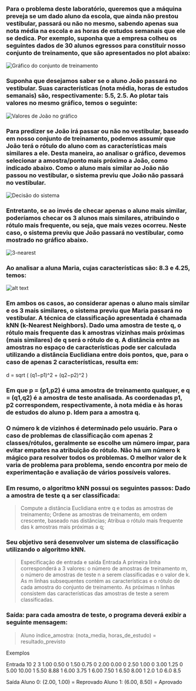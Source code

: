 ### Para o problema deste laboratório, queremos que a máquina preveja se um dado aluno da escola, que ainda não prestou vestibular, passará ou não no mesmo, sabendo apenas sua nota média na escola e as horas de estudos semanais que ele se dedica. Por exemplo, suponha que a empresa colheu os seguintes dados de 30 alunos egressos para constituir nosso conjunto de treinamento, que são apresentados no plot abaixo:

![Gráfico do conjunto de treinamento](image.png)

### Suponha que desejamos saber se o aluno João passará no vestibular. Suas características (nota média, horas de estudos semanais) são, respectivamente: 5.5, 2.5. Ao plotar tais valores no mesmo gráfico, temos o seguinte:

![Valores de João no gráfico](image-1.png)

### Para predizer se João irá passar ou não no vestibular, baseado em nosso conjunto de treinamento, podemos assumir que João terá o rótulo do aluno com as características mais similares a ele. Desta maneira, ao analisar o gráfico, devemos selecionar a amostra/ponto mais próximo a João, como indicado abaixo. Como o aluno mais similar ao João não passou no vestibular, o sistema previu que João não passará no vestibular.

![Decisão do sistema](image-2.png)

### Entretanto, se ao invés de checar apenas o aluno mais similar, poderíamos checar os 3 alunos mais similares, atribuindo o rótulo mais frequente, ou seja, que mais vezes ocorreu. Neste caso, o sistema previu que João passará no vestibular, como mostrado no gráfico abaixo.

![3-nearest](image-3.png)

### Ao analisar a aluna Maria, cujas características são: 8.3 e 4.25, temos:

![alt text](image-4.png)


### Em ambos os casos, ao considerar apenas o aluno mais similar e os 3 mais similares, o sistema previu que Maria passará no vestibular. A técnica de classificação apresentada é chamada kNN (k-Nearest Neighbors). Dado uma amostra de teste q, o rótulo mais frequente das k amostras vizinhas mais próximas (mais similares) de q será o rótulo de q. A distância entre as amostras no espaço de características pode ser calculada utilizando a distância Euclidiana entre dois pontos, que, para o caso de apenas 2 características, resulta em:

d = sqrt ( (q1−p1)^2 + (q2−p2)^2 )

### Em que p = (p1,p2) é uma amostra de treinamento qualquer, e q = (q1,q2) é a amostra de teste analisada. As coordenadas p1, p2 correspondem, respectivamente, à nota média e às horas de estudos do aluno p. Idem para a amostra q.

### O número k de vizinhos é determinado pelo usuário. Para o caso de problemas de classificação com apenas 2 classes/rótulos, geralmente se escolhe um número ímpar, para evitar empates na atribuição do rótulo. Não há um número k mágico para resolver todos os problemas. O melhor valor de k varia de problema para problema, sendo encontra por meio de experimentação e avaliação de vários possíveis valores.


### Em resumo, o algoritmo kNN possui os seguintes passos: Dado a amostra de teste q a ser classificada:

> Compute a distância Euclidiana entre q e todas as amostras de treinamento;
> Ordene as amostras de treinamento, em ordem crescente, baseado nas distâncias;
> Atribua o rótulo mais frequente das k amostras mais próximas a q;

### Seu objetivo será desenvolver um sistema de classificação utilizando o algoritmo kNN.

> Especificação de entrada e saída
Entrada
A primeira linha corresponderá a 3 valores: o número de amostras de treinamento m, o número de amostras de teste n a serem classificadas e o valor de k.
As m linhas subsequentes contém as características e o rótulo de cada amostra do conjunto de treinamento.
As próximas n linhas consistem das características das amostras de teste a serem classificadas.

### Saída: para cada amostra de teste, o programa deverá exibir a seguinte mensagem:
> Aluno índice_amostra: (nota_media, horas_de_estudo) = resultado_previsto

Exemplos

Entrada
10 2 3
1.00 0.50 0
1.50 0.75 0
2.00 0.00 0
2.50 1.00 0
3.00 1.25 0
5.00 10.00 1
5.50 8.88 1
6.00 3.75 1
6.00 7.50 1
6.50 8.00 1
2.0 1.0
6.0 8.5	

Saída
Aluno 0: (2.00, 1.00) = Reprovado
Aluno 1: (6.00, 8.50) = Aprovado